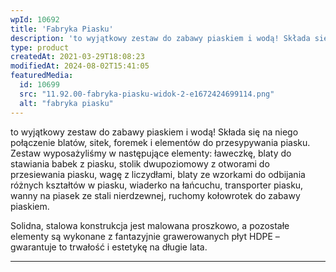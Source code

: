 ```yaml
---
wpId: 10692
title: 'Fabryka Piasku'
description: 'to wyjątkowy zestaw do zabawy piaskiem i wodą! Składa się na niego połączenie blatów, sitek, foremek i elementów do przesypywania piasku. Zestaw wyposażyliśmy w następujące elementy: ławeczkę, blaty do stawiania babek z piasku, stolik dwupoziomowy z otworami do przesiewania piasku, wagę z liczydłami, blaty ze wzorkami do odbijania różnych kształtów w piasku, wiaderko na łańcuchu, ...'
type: product
createdAt: 2021-03-29T18:08:23
modifiedAt: 2024-08-02T15:41:05
featuredMedia:
  id: 10699
  src: "11.92.00-fabryka-piasku-widok-2-e1672424699114.png"
  alt: "fabryka piasku"
---
```



to wyjątkowy zestaw do zabawy piaskiem i wodą! Składa się na niego połączenie blatów, sitek, foremek i elementów do przesypywania piasku. Zestaw wyposażyliśmy w następujące elementy: ławeczkę, blaty do stawiania babek z piasku, stolik dwupoziomowy z otworami do przesiewania piasku, wagę z liczydłami, blaty ze wzorkami do odbijania różnych kształtów w piasku, wiaderko na łańcuchu, transporter piasku, wanny na piasek ze stali nierdzewnej, ruchomy kołowrotek do zabawy piaskiem.

Solidna, stalowa konstrukcja jest malowana proszkowo, a pozostałe elementy są wykonane z fantazyjnie grawerowanych płyt HDPE – gwarantuje to trwałość i estetykę na długie lata.

* * *